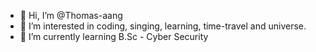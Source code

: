 - 👋 Hi, I’m @Thomas-aang
- 👀 I’m interested in coding, singing, learning, time-travel and universe.
- 🌱 I’m currently learning B.Sc - Cyber Security

<!---
Thomas-aang/Thomas-aang is a ✨ special ✨ repository because its `README.md` (this file) appears on your GitHub profile.
You can click the Preview link to take a look at your changes.
--->
